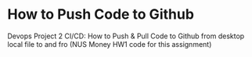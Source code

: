 # How to Push Code to Github
Devops Project 2 CI/CD: How to Push &amp; Pull Code to Github from desktop local file to and fro (NUS Money HW1 code for this assignment)
